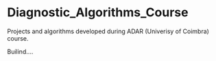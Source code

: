 # Diagnostic_Algorithms_Course
Projects and algorithms  developed during ADAR (Univerisy of Coimbra) course.

Builind....
